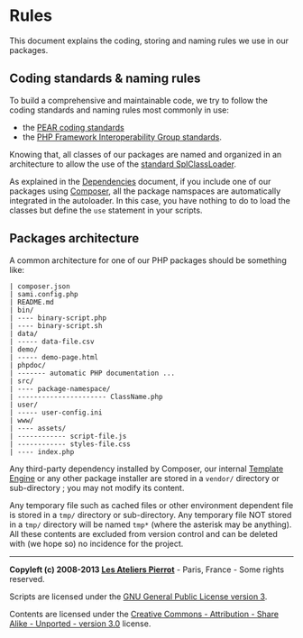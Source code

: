 Rules
=============

This document explains the coding, storing and naming rules we use in our packages.


## Coding standards & naming rules

To build a comprehensive and maintainable code, we try to follow the coding standards and
naming rules most commonly in use:

-   the [PEAR coding standards](http://pear.php.net/manual/en/standards.php)
-   the [PHP Framework Interoperability Group standards](https://github.com/php-fig/fig-standards).

Knowing that, all classes of our packages are named and organized in an architecture to
allow the use of the [standard SplClassLoader](https://gist.github.com/jwage/221634).

As explained in the [Dependencies](Dependencies.md) document, if you include one of our
packages using [Composer](http://getcomposer.org/), all the package namspaces are 
automatically integrated in the autoloader. In this case, you have nothing to do to load
the classes but define the `use` statement in your scripts.


## Packages architecture

A common architecture for one of our PHP packages should be something like:

    | composer.json
    | sami.config.php
    | README.md
    | bin/
    | ---- binary-script.php
    | ---- binary-script.sh
    | data/
    | ----- data-file.csv
    | demo/
    | ----- demo-page.html
    | phpdoc/
    | ------- automatic PHP documentation ...
    | src/
    | ---- package-namespace/
    | ---------------------- ClassName.php
    | user/
    | ----- user-config.ini
    | www/
    | ---- assets/
    | ------------ script-file.js
    | ------------ styles-file.css
    | ---- index.php

Any third-party dependency installed by Composer, our internal [Template Engine](https://github.com/atelierspierrot/templatengine)
or any other package installer are stored in a `vendor/` directory or sub-directory ; you
may not modify its content.

Any temporary file such as cached files or other environment dependent file is stored in a
`tmp/` directory or sub-directory. Any temporary file NOT stored in a `tmp/` directory will
be named `tmp*` (where the asterisk may be anything). All these contents are excluded from
version control and can be deleted with (we hope so) no incidence for the project.


----
**Copyleft (c) 2008-2013 [Les Ateliers Pierrot](http://www.ateliers-pierrot.fr/)** - Paris, France - Some rights reserved.

Scripts are licensed under the [GNU General Public License version 3](http://www.gnu.org/licenses/gpl.html).

Contents are licensed under the [Creative Commons - Attribution - Share Alike - Unported - version 3.0](http://creativecommons.org/licenses/by-sa/3.0/) license.
